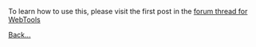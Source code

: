 To learn how to use this, please visit the first post in the [forum thread for WebTools](https://forums.plex.tv/discussion/126254)

[Back...](https://github.com/dagalufh/WebTools.bundle/wiki)